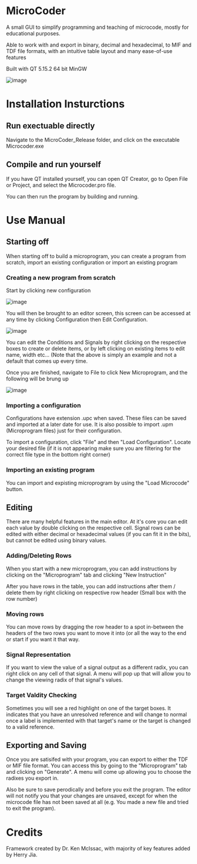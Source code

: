# MicroCoder
A small GUI to simplify programming and teaching of microcode, mostly for educational purposes. 

Able to work with and export in binary, decimal and hexadecimal, to MIF and TDF file formats, with an intuitive table layout and many ease-of-use features

Built with QT 5.15.2 64 bit MinGW

![image](https://user-images.githubusercontent.com/25671117/214133540-88c51d15-20a3-4eb1-9104-918eb18e19d2.png)

# Installation Insturctions

## Run exectuable directly

Navigate to the MicroCoder_Release folder, and click on the executable Microcoder.exe

## Compile and run yourself

If you have QT installed yourself, you can open QT Creator, go to Open File or Project, and select the Microcoder.pro file.

You can then run the program by building and running.

# Use Manual

## Starting off

When starting off to build a microprogram, you can create a program from scratch, import an existing configuration or import an existing program

### Creating a new program from scratch

Start by clicking new configuration

![image](https://user-images.githubusercontent.com/25671117/214374129-0b643e3a-96ea-48ab-b92b-398838182e90.png)

You will then be brought to an editor screen, this screen can be accessed at any time by clicking Configuration then Edit Configuration.

![image](https://user-images.githubusercontent.com/25671117/214374574-5196c7a7-562f-4b02-b175-8718651ea8c3.png)

You can edit the Conditions and Signals by right clicking on the respective boxes to create or delete items, or by left clicking on existing items
to edit name, width etc... (Note that the above is simply an example and not a default that comes up every time.

Once you are finished, navigate to File to click New Microprogram, and the following will be brung up

![image](https://user-images.githubusercontent.com/25671117/214375881-e9b441a9-7c06-47fd-a45f-c4c114c74d6f.png)

### Importing a configuration

Configurations have extension .upc when saved. These files can be saved and imported at a later date for use. It is also possible to 
import .upm (Microprogram files) just for their configuration. 

To import a configuration, click "File" and then "Load Configuration". Locate your desired file (if it is not appearing make sure you are filtering for 
the correct file type in the bottom right corner)

### Importing an existing program

You can import and expisting microprogram by using the "Load Microcode" button.

## Editing

There are many helpful features in the main editor. At it's core you can edit each value by double clicking on the respective cell. Signal rows can be edited with either decimal or hexadecimal values (if you can fit it in the bits), but cannot be edited using binary values.

### Adding/Deleting Rows

When you start with a new microprogram, you can add instructions by clicking on the "Microprogram" tab and clicking "New Instruction"

After you have rows in the table, you can add instructions after them / delete them by right clicking on respective row header (Small box with the row number)

### Moving rows

You can move rows by dragging the row header to a spot in-between the headers of the two rows you want to move it into (or all the way to the end or start if you want it that way.

### Signal Representation

If you want to view the value of a signal output as a different radix, you can right click on any cell of that signal. A menu will pop up that will allow you to change the viewing radix of that signal's values.

### Target Valdity Checking

Sometimes you will see a red highlight on one of the target boxes. It indicates that you have an unresolved reference and will change to normal once a label is implemented with that target's name or the target is changed to a valid reference.

## Exporting and Saving

Once you are satisifed with your program, you can export to either the TDF or MIF file format. You can access this by going to the "Microprogram" tab and clicking on "Generate". A menu will come up allowing you to choose the radixes you export in.

Also be sure to save perodically and before you exit the program. The editor will not notify you that your changes are unsaved, except for when the microcode file has not been saved at all (e.g. You made a new file and tried to exit the program).


# Credits
Framework created by Dr. Ken McIssac, with majority of key features added by Herry Jia.
